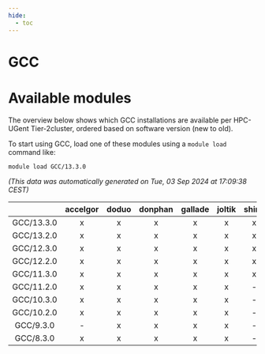 ```yaml
---
hide:
  - toc
---
```


GCC
===

# Available modules


The overview below shows which GCC installations are available per HPC-UGent Tier-2cluster, ordered based on software version (new to old).

To start using GCC, load one of these modules using a `module load` command like:

```shell
module load GCC/13.3.0
```

*(This data was automatically generated on Tue, 03 Sep 2024 at 17:09:38 CEST)*  

| |accelgor|doduo|donphan|gallade|joltik|shinx|skitty|
| :---: | :---: | :---: | :---: | :---: | :---: | :---: | :---: |
|GCC/13.3.0|x|x|x|x|x|x|x|
|GCC/13.2.0|x|x|x|x|x|x|x|
|GCC/12.3.0|x|x|x|x|x|x|x|
|GCC/12.2.0|x|x|x|x|x|x|x|
|GCC/11.3.0|x|x|x|x|x|x|x|
|GCC/11.2.0|x|x|x|x|x|-|x|
|GCC/10.3.0|x|x|x|x|x|-|x|
|GCC/10.2.0|x|x|x|x|x|-|x|
|GCC/9.3.0|-|x|x|x|x|-|x|
|GCC/8.3.0|x|x|x|x|x|-|x|
